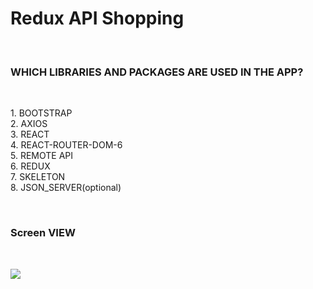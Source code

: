 <h1> Redux API Shopping </h1></br>

<h3> WHICH LIBRARIES AND PACKAGES ARE USED IN THE APP? </h3> </br>

<p> 1. BOOTSTRAP </br> 
2. AXIOS </br>
3. REACT </br>
4. REACT-ROUTER-DOM-6 </br>
5. REMOTE API </br>
6. REDUX  </br>
7. SKELETON  </br>
8. JSON_SERVER(optional) </p> </br>

<h3> Screen VIEW </h3> </br>

![](screen.gif) </br>

